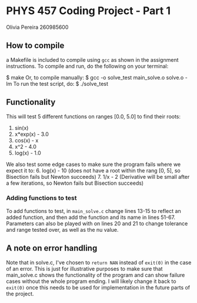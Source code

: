 # PHYS 457 Coding Project - Part 1
Olivia Pereira 260985600

## How to compile
a Makefile is included to compile using ``gcc`` as shown in the assignment instructions. 
To compile and run, do the following on your terminal:

$ make
Or, to compile manually:
$ gcc -o solve_test main_solve.o solve.o -lm
To run the test script, do:
$ ./solve_test

## Functionality
This will test 5 different functions on ranges [0.0, 5.0] to find their roots:
1. sin(x) 
2. x*exp(x) - 3.0
3. cos(x) - x
4. x^2 - 4.0 
5. log(x) - 1.0 

We also test some edge cases to make sure the program fails where we expect it to:
6. log(x) - 10 (does not have a root within the rang [0, 5], so Bisection fails but Newton succeeds)
7. 1/x - 2 (Derivative will be small after a few iterations, so Newton fails but Bisection succeeds)

### Adding functions to test
To add functions to test, in ``main_solve.c`` change lines 13-15 to reflect an added function, and 
then add the function and its name in lines 51-67. Parameters can also be played with on lines 20
and 21 to change tolerance and range tested over, as well as the nu value.

## A note on error handling
Note that in solve.c, I've chosen to ``return NAN`` instead of ``exit(0)`` in the case of an error. 
This is just for illustrative purposes to make sure that main_solve.c shows the functionality of the
program and can show failure cases without the whole program ending. I will likely change it back to
``exit(0)`` once this needs to be used for implementation in the future parts of the project.